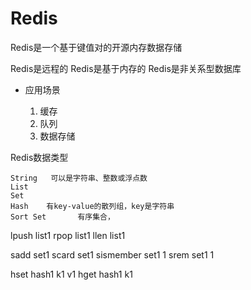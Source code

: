 # Redis

Redis是一个基于键值对的开源内存数据存储

Redis是远程的
Redis是基于内存的
Redis是非关系型数据库

- 应用场景

    1. 缓存
    1. 队列
    1. 数据存储

Redis数据类型

    String   可以是字符串、整数或浮点数
    List
    Set
    Hash    有key-value的散列组，key是字符串
    Sort Set       有序集合，


lpush list1
rpop list1
llen list1

sadd set1
scard set1
sismember set1 1
srem set1 1

hset hash1 k1 v1
hget hash1 k1
